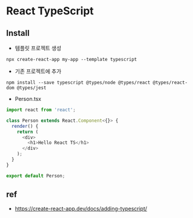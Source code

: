 # React TypeScript

## Install
* 템플릿 프로젝트 생성

```
npx create-react-app my-app --template typescript
```

* 기존 프로젝트에 추가

```
npm install --save typescript @types/node @types/react @types/react-dom @types/jest
```

* Person.tsx
```ts
import react from 'react';

class Person extends React.Component<{}> {
  render() {
    return (
      <div>
        <h1>Hello React TS</h1>
      </div>
    );
  }
}

export default Person;
```

## ref
* https://create-react-app.dev/docs/adding-typescript/
